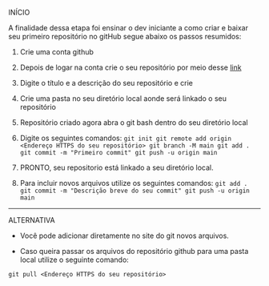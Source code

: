 INÍCIO

A finalidade dessa etapa foi ensinar o dev iniciante a como criar e baixar seu primeiro repositório no gitHub segue abaixo os passos resumidos:

1) Crie uma conta github

2) Depois de logar na conta crie o seu repositório por meio desse <a href=" https://github.com/new">link</a>

3) Digite o título e a descrição do seu repositório e crie

4) Crie uma pasta no seu diretório local aonde será linkado o seu repositório

5) Repositório criado agora abra o git bash dentro do seu diretório local

6) Digite os seguintes comandos:
`git init
git remote add origin <Endereço HTTPS do seu repositório>
git branch -M main
git add .
git commit -m "Primeiro commit"
git push -u origin main`

7) PRONTO, seu repositorio está linkado a seu diretório local.

8) Para incluir novos arquivos utilize os seguintes comandos:
`git add .
git commit -m "Descrição breve do seu commit"
git push -u origin main`

---------------------------------

ALTERNATIVA

- Você pode adicionar diretamente no site do git novos arquivos.

- Caso queira passar os arquivos do repositório github para uma pasta local utilize o seguinte comando:

`git pull <Endereço HTTPS do seu repositório>`
